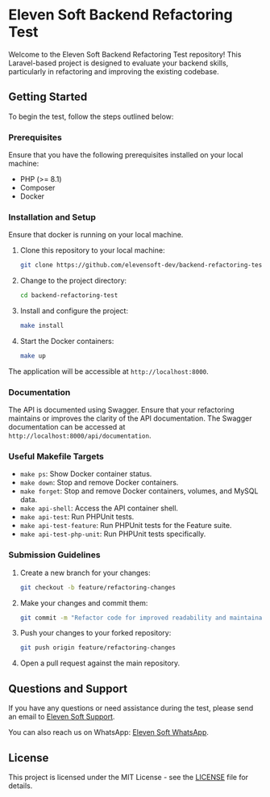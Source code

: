 # Eleven Soft Backend Refactoring Test

Welcome to the Eleven Soft Backend Refactoring Test repository! This Laravel-based project is designed to evaluate your backend skills, particularly in refactoring and improving the existing codebase.

## Getting Started

To begin the test, follow the steps outlined below:

### Prerequisites

Ensure that you have the following prerequisites installed on your local machine:

- PHP (>= 8.1)
- Composer
- Docker

### Installation and Setup

Ensure that docker is running on your local machine.

1. Clone this repository to your local machine:

   ```bash
   git clone https://github.com/elevensoft-dev/backend-refactoring-test.git
   ```

2. Change to the project directory:

   ```bash
   cd backend-refactoring-test
   ```

3. Install and configure the project:

   ```bash
   make install
   ```

4. Start the Docker containers:

   ```bash
   make up
   ```

The application will be accessible at `http://localhost:8000`.

### Documentation

The API is documented using Swagger. Ensure that your refactoring maintains or improves the clarity of the API documentation. The Swagger documentation can be accessed at `http://localhost:8000/api/documentation`.

### Useful Makefile Targets

- `make ps`: Show Docker container status.
- `make down`: Stop and remove Docker containers.
- `make forget`: Stop and remove Docker containers, volumes, and MySQL data.
- `make api-shell`: Access the API container shell.
- `make api-test`: Run PHPUnit tests.
- `make api-test-feature`: Run PHPUnit tests for the Feature suite.
- `make api-test-php-unit`: Run PHPUnit tests specifically.

### Submission Guidelines

1. Create a new branch for your changes:

   ```bash
   git checkout -b feature/refactoring-changes
   ```

2. Make your changes and commit them:

   ```bash
   git commit -m "Refactor code for improved readability and maintainability"
   ```

3. Push your changes to your forked repository:

   ```bash
   git push origin feature/refactoring-changes
   ```

4. Open a pull request against the main repository.

## Questions and Support

If you have any questions or need assistance during the test, please send an email to [Eleven Soft Support](mailto:dev_tests@elevensoft.dev).

You can also reach us on WhatsApp: [Eleven Soft WhatsApp](https://wa.me/5548988168221).

## License

This project is licensed under the MIT License - see the [LICENSE](LICENSE) file for details.

